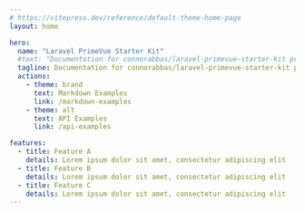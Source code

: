 ```yaml
---
# https://vitepress.dev/reference/default-theme-home-page
layout: home

hero:
  name: "Laravel PrimeVue Starter Kit"
  #text: "Documentation for connorabbas/laravel-primevue-starter-kit project"
  tagline: Documentation for connorabbas/laravel-primevue-starter-kit project
  actions:
    - theme: brand
      text: Markdown Examples
      link: /markdown-examples
    - theme: alt
      text: API Examples
      link: /api-examples

features:
  - title: Feature A
    details: Lorem ipsum dolor sit amet, consectetur adipiscing elit
  - title: Feature B
    details: Lorem ipsum dolor sit amet, consectetur adipiscing elit
  - title: Feature C
    details: Lorem ipsum dolor sit amet, consectetur adipiscing elit
---
```



